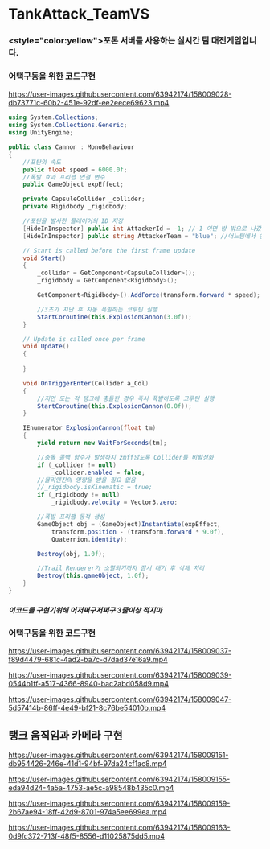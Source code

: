 # TankAttack_TeamVS
### <style="color:yellow">포톤 서버를 사용하는 실시간 팀 대전게임입니다.</color>


### 어택구동을 위한 코드구현
https://user-images.githubusercontent.com/63942174/158009028-db73771c-60b2-451e-92df-ee2eece69623.mp4



``` C#
using System.Collections;
using System.Collections.Generic;
using UnityEngine;

public class Cannon : MonoBehaviour
{
    //포탄의 속도
    public float speed = 6000.0f;
    //폭발 효과 프리팹 연결 변수
    public GameObject expEffect;

    private CapsuleCollider _collider;
    private Rigidbody _rigidbody;

    //포탄을 발사한 플레이어의 ID 저장
    [HideInInspector] public int AttackerId = -1; //-1 이면 방 밖으로 나갔다는 뜻
    [HideInInspector] public string AttackerTeam = "blue"; //어느팀에서 쏜 총알인지?

    // Start is called before the first frame update
    void Start()
    {
        _collider = GetComponent<CapsuleCollider>();
        _rigidbody = GetComponent<Rigidbody>();

        GetComponent<Rigidbody>().AddForce(transform.forward * speed);

        //3초가 지난 후 자동 폭발하는 코루틴 실행
        StartCoroutine(this.ExplosionCannon(3.0f));
    }

    // Update is called once per frame
    void Update()
    {
        
    }

    void OnTriggerEnter(Collider a_Col)
    {
        //지연 또는 적 탱크에 충돌한 경우 즉시 폭발하도록 코루틴 실행
        StartCoroutine(this.ExplosionCannon(0.0f));
    }

    IEnumerator ExplosionCannon(float tm)
    {
        yield return new WaitForSeconds(tm);

        //충돌 콜백 함수가 발생하지 zmff않도록 Collider를 비활성화
        if (_collider != null)
            _collider.enabled = false;
        //물리엔진의 영향을 받을 필요 없음
        //_rigidbody.isKinematic = true;
        if (_rigidbody != null)
            _rigidbody.velocity = Vector3.zero;

        //폭발 프리팹 동적 생성
        GameObject obj = (GameObject)Instantiate(expEffect,
            transform.position - (transform.forward * 9.0f),
            Quaternion.identity);

        Destroy(obj, 1.0f);

        //Trail Renderer가 소멸되기까지 잠시 대기 후 삭제 처리
        Destroy(this.gameObject, 1.0f);
    }
}

```

##### 이코드를 구현기위해 어저쩌구저쩌구 3줄이상 적지마



### 어택구동을 위한 코드구현

https://user-images.githubusercontent.com/63942174/158009037-f89d4479-681c-4ad2-ba7c-d7dad37e16a9.mp4



https://user-images.githubusercontent.com/63942174/158009039-0544b1ff-a517-4366-8940-bac2abd058d9.mp4



https://user-images.githubusercontent.com/63942174/158009047-5d57414b-86ff-4e49-bf21-8c76be54010b.mp4


## 탱크 움직임과 카메라 구현
https://user-images.githubusercontent.com/63942174/158009151-db954426-246e-41d1-94bf-97da24cf1ac8.mp4



https://user-images.githubusercontent.com/63942174/158009155-eda94d24-4a5a-4753-ae5c-a98548b435c0.mp4



https://user-images.githubusercontent.com/63942174/158009159-2b67ae94-18ff-42d9-8701-974a5ee699ea.mp4



https://user-images.githubusercontent.com/63942174/158009163-0d9fc372-713f-48f5-8556-d11025875dd5.mp4

